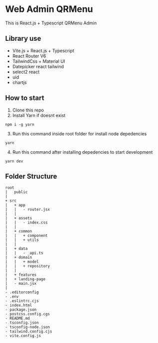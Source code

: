 # Web Admin QRMenu

This is React.js + Typescript QRMenu Admin

## Library use

- Vite.js + React.js + Typescript
- React Router V6
- TailwindCss + Material UI
- Datepicker react tailwind
- select2 react
- uid
- chartjs

## How to start

1. Clone this repo
2. Install Yarn if doesnt exist

```
npm i -g yarn
```

3. Run this command inside root folder for install node depedencies

```
yarn
```

4. Run this command after installing depedencies to start development

```
yarn dev
```

## Folder Structure

```
root
|   public
|
+ src
|   + app
|   |   - router.jsx
|   |
|   + assets
|   |   - index.css
|   |
|   + common
|   |   + component
|   |   + utils
|   |
|   + data
|   |   - _api.ts
|   + domain
|   |   + model
|   |   + repository
|   |
|   + features
|   + landing-page
|   - main.jsx
|
- .editorconfig
- .env
- .eslintrc.cjs
- index.html
- package.json
- postcss.config.cgs
- README.md
- tsconfig.json
- tsconfig-node.json
- tailwind.config.cjs
- vite.config.js
```
